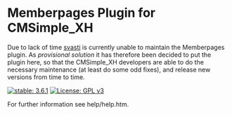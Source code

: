 Memberpages Plugin for CMSimple_XH
==================================

Due to lack of time [svasti](http://svasti.de/) is currently unable to maintain
the Memberpages plugin. As *provisional* *solution* it has therefore been decided
to put the plugin here, so that the CMSimple_XH developers are able to do the
necessary maintenance (at least do some odd fixes), and release new versions
from time to time.

[![stable: 3.6.1](https://img.shields.io/badge/stable-3.6.1-green.svg)](https://github.com/cmsimple-xh/memberpages/releases/tag/3.6.1)
[![License: GPL v3](https://img.shields.io/badge/License-GPL%20v3-blue.svg)](http://www.gnu.org/licenses/gpl-3.0)


For further information see help/help.htm.
